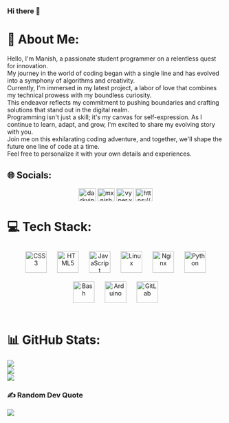 ### Hi there 👋


# 💫 About Me:
Hello, I'm Manish, a passionate student programmer on a relentless quest for innovation.<br>
My journey in the world of coding began with a single line and has evolved into a symphony of algorithms and creativity.<br>
Currently, I'm immersed in my latest project, a labor of love that combines my technical prowess with my boundless curiosity.<br> 
This endeavor reflects my commitment to pushing boundaries and crafting solutions that stand out in the digital realm.<br>
Programming isn't just a skill; it's my canvas for self-expression. As I continue to learn, adapt, and grow, I'm excited to share my evolving story with you.<br>
Join me on this exhilarating coding adventure, and together, we'll shape the future one line of code at a time.<br>
Feel free to personalize it with your own details and experiences.


## 🌐 Socials:
<div align="center"
<a href="https://twitter.com/darkviper32" target="blank"><img align="center" src="https://imgs.search.brave.com/yeUAje_vuteyHK9sv2sPf8E3dXN5PomQMFntjgeZxMA/rs:fit:500:0:0/g:ce/aHR0cHM6Ly9kdWV0/LWNkbi52b3gtY2Ru/LmNvbS90aHVtYm9y/LzB4MDoxNjAweDE2/MDAvMjQwMHgxNjAw/L2ZpbHRlcnM6Zm9j/YWwoODAweDgwMDo4/MDF4ODAxKTpmb3Jt/YXQod2VicCkvY2Ru/LnZveC1jZG4uY29t/L3VwbG9hZHMvY2hv/cnVzX2Fzc2V0L2Zp/bGUvMjQ4MDU0NjQv/RjF4NVZkUVgwQUE5/U2d0LmpwZWc" alt="darkviper32" height="30" width="40" /></a>
<a href="https://linkedin.com/in/mxnish" target="blank"><img align="center" src="https://imgs.search.brave.com/6o1uHlWZtKkStyHClxQqDzeNIhL3lvmf2iKi_XF70EY/rs:fit:500:0:0/g:ce/aHR0cHM6Ly9jZG4y/Lmljb25maW5kZXIu/Y29tL2RhdGEvaWNv/bnMvcG9wdWxhci1z/b2NpYWwtbWVkaWEt/ZmxhdC80OC9Qb3B1/bGFyX1NvY2lhbF9N/ZWRpYS0yMi0xMjgu/cG5n" alt="mxnish" height="30" width="40" /></a>
<a href="https://instagram.com/vyper.xe" target="blank"><img align="center" src="https://imgs.search.brave.com/NfW7R_MMPq8al7pxv-UuU3fJrD7lydR6AFq2mkRFFcU/rs:fit:500:0:0/g:ce/aHR0cHM6Ly93d3cu/ZWRpZ2l0YWxhZ2Vu/Y3kuY29tLmF1L3dw/LWNvbnRlbnQvdXBs/b2Fkcy9uZXctSW5z/dGFncmFtLWxvZ28t/cG5nLWZ1bGwtY29s/b3VyLWdseXBoLnBu/Zw" alt="vyper.xe" height="30" width="40" /></a>
<a href="https://discord.gg/https://discord.gg/6XNwtC7b" target="blank"><img align="center" src="https://imgs.search.brave.com/ch2zmgKKLCSzPo_RKcOlLS9174UE3rc3SszowVxHiCQ/rs:fit:860:0:0/g:ce/aHR0cHM6Ly9sb2dv/LmNvbS9pbWFnZS1j/ZG4vaW1hZ2VzL2t0/czkyOHBkL3Byb2R1/Y3Rpb24vNWIyNGU0/OWZkODkyODdmZjFl/YjViYmM0Y2Y5M2Ni/MDM4YzMzODRlZi01/MTJ4NTEyLnBuZz93/PTEwODAmcT03Mg" alt="https://discord.gg/6XNwtC7b" height="30" width="40" /></a>
</div>

# 💻 Tech Stack:  
<div align="center">  
<a href="https://www.w3schools.com/css/" target="_blank"><img style="margin: 10px" src="https://profilinator.rishav.dev/skills-assets/css3-original-wordmark.svg" alt="CSS3" height="50" /></a>  
<a href="https://en.wikipedia.org/wiki/HTML5" target="_blank"><img style="margin: 10px" src="https://profilinator.rishav.dev/skills-assets/html5-original-wordmark.svg" alt="HTML5" height="50" /></a>  
<a href="https://www.javascript.com/" target="_blank"><img style="margin: 10px" src="https://profilinator.rishav.dev/skills-assets/javascript-original.svg" alt="JavaScript" height="50" /></a>  
<a href="https://www.linux.org/" target="_blank"><img style="margin: 10px" src="https://profilinator.rishav.dev/skills-assets/linux-original.svg" alt="Linux" height="50" /></a>  
<a href="https://www.nginx.com/" target="_blank"><img style="margin: 10px" src="https://profilinator.rishav.dev/skills-assets/nginx-original.svg" alt="Nginx" height="50" /></a>  
<a href="https://www.python.org/" target="_blank"><img style="margin: 10px" src="https://profilinator.rishav.dev/skills-assets/python-original.svg" alt="Python" height="50" /></a>  <a href="https://www.gnu.org/software/bash/" target="_blank"><img style="margin: 10px" src="https://imgs.search.brave.com/k_l5o88TTG0YwAccEEBY3ecu1uI22H0uC2XxQW47dcM/rs:fit:500:0:0/g:ce/aHR0cHM6Ly9leHRl/cm5hbC1wcmV2aWV3/LnJlZGQuaXQvVjc3/VS1uM091dk5yMkkx/NGhSWVVjeVhCSjFD/OWRFTVYzSFV0M2RB/SVZpdy5wbmc_YXV0/bz13ZWJwJnM9MjBk/MDVjZjM5NGJkMjAz/NzQxZGRmZGZmYTkw/NGFmOTRmZGQ5MDU0/NA" alt="Bash" height="50" /></a>  
<a href="https://www.arduino.cc/" target="_blank"><img style="margin: 10px" src="https://profilinator.rishav.dev/skills-assets/arduino.png" alt="Arduino" height="50" /></a>  
<a href="https://about.gitlab.com/" target="_blank"><img style="margin: 10px" src="https://profilinator.rishav.dev/skills-assets/gitlab.svg" alt="GitLab" height="50" /></a>  
</div>

</td><td valign="top" width="33%">
<br/>  

# 📊 GitHub Stats:
![](https://github-readme-stats.vercel.app/api?username=darkvyper&theme=dark&hide_border=false&include_all_commits=true&count_private=false)<br/>
![](https://github-readme-streak-stats.herokuapp.com/?user=darkvyper&theme=dark&hide_border=false)<br/>
![](https://github-readme-stats.vercel.app/api/top-langs/?username=darkvyper&theme=dark&hide_border=false&include_all_commits=true&count_private=false&layout=compact)

### ✍️ Random Dev Quote
![](https://quotes-github-readme.vercel.app/api?type=horizontal&theme=dark)

